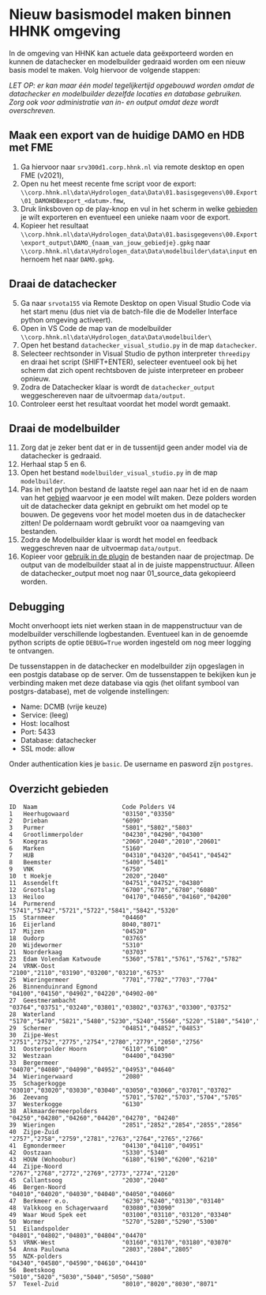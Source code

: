 # **Nieuw basismodel maken binnen HHNK omgeving**

In de omgeving van HHNK kan actuele data geëxporteerd worden en kunnen de datachecker en modelbuilder gedraaid worden om een nieuw basis model te maken. Volg hiervoor de volgende stappen:

*LET OP: er kan maar één model tegelijkertijd opgebouwd worden omdat de datachecker en modelbuilder dezelfde locaties en database gebruiken. Zorg ook voor administratie van in- en output omdat deze wordt overschreven.*

## Maak een export van de huidige DAMO en HDB met FME

1. Ga hiervoor naar `srv300d1.corp.hhnk.nl` via remote desktop en open FME (v2021), <br>
2. Open nu het meest recente fme script voor de export: `\\corp.hhnk.nl\data\Hydrologen_data\Data\01.basisgegevens\00.Export\01_DAMOHDBexport_<datum>.fmw`, <br>
3. Druk linksboven op de play-knop en vul in het scherm in welke [gebieden](#overzicht-gebieden) je wilt exporteren en eventueel een unieke naam voor de export. <br>
4. Kopieer het resultaat `\\corp.hhnk.nl\data\Hydrologen_data\Data\01.basisgegevens\00.Export\export_output\DAMO_{naam_van_jouw_gebiedje}.gpkg` naar `\\corp.hhnk.nl\data\Hydrologen_data\Data\modelbuilder\data\input` en hernoem het naar `DAMO.gpkg`. <br>

## Draai de datachecker

5. Ga naar `srvota155` via Remote Desktop on open Visual Studio Code via het start menu (dus niet via de batch-file die de Modeller Interface python omgeving activeert).
6. Open in VS Code de map van de modelbuilder `\\corp.hhnk.nl\data\Hydrologen_data\Data\modelbuilder\`
7. Open het bestand `datachecker_visual_studio.py` in de map `datachecker`.
8. Selecteer rechtsonder in Visual Studio de python interpreter `threedipy` en draai het script (SHIFT+ENTER), selecteer eventueel ook bij het scherm dat zich opent rechtsboven de juiste interpreteer en probeer opnieuw.
9. Zodra de Datachecker klaar is wordt de `datachecker_output` weggeschereven naar de uitvoermap `data/output`.
10. Controleer eerst het resultaat voordat het model wordt gemaakt.

## Draai de modelbuilder

11. Zorg dat je zeker bent dat er in de tussentijd geen ander model via de datachecker is gedraaid.
12. Herhaal stap 5 en 6.
13. Open het bestand `modelbuilder_visual_studio.py` in de map `modelbuilder`.
14. Pas in het python bestand de laatste regel aan naar het id en de naam van het [gebied](#overzicht-gebieden) waarvoor je een model wilt maken. Deze polders worden uit de datachecker data geknipt en gebruikt om het model op te bouwen. De gegevens voor het model moeten dus in de datachecker zitten! De poldernaam wordt gebruikt voor oa naamgeving van bestanden.
14. Zodra de Modelbuilder klaar is wordt het model en feedback weggeschreven naar de uitvoermap `data/output`.
15. Kopieer voor [gebruik in de plugin](../4_gebruik_plugin/b_project_starten.md) de bestanden naar de projectmap. De output van de modelbuilder staat al in de juiste mappenstructuur. Alleen de datachecker_output moet nog naar 01_source_data gekopieerd worden.

## Debugging
Mocht onverhoopt iets niet werken staan in de mappenstructuur van de modelbuilder verschillende logbestanden. Eventueel kan in de genoemde python scripts de optie `DEBUG=True` worden ingesteld om nog meer logging te ontvangen.

De tussenstappen in de datachecker en modelbuilder zijn opgeslagen in een postgis database op de server. Om de tussenstappen te bekijken kun je verbinding maken met deze database via qgis (het olifant symbool van postgrs-database), met de volgende instellingen:

* Name: DCMB (vrije keuze)
* Service: (leeg)
* Host: localhost
* Port: 5433
* Database: datachecker
* SSL mode: allow

Onder authentication kies je `basic`. De username en pasword zijn `postgres`.


## Overzicht gebieden

    ID	Naam						Code Polders V4
    1	Heerhugowaard				"03150","03350"
    2	Drieban						"6090"
    3	Purmer						"5801","5802","5803"
    4	Grootlimmerpolder			"04230","04290","04300"
    5	Koegras						"2060","2040","2010","20601"
    6	Marken						"5160"
    7	HUB				    		"04310","04320","04541","04542"
    8	Beemster					"5400","5401"
    9	VNK				    		"6750"
    10	t Hoekje					"2020","2040"
    11	Assendelft					"04751","04752","04380"
    12	Grootslag					"6700","6770","6780","6080"
    13	Heiloo						"04170","04650","04160","04200"
    14	Purmerend					"5741","5742","5721","5722","5841","5842","5320"
    15	Starnmeer					"04460"
    16	Eijerland					8040,"8071"
    17	Mijzen						"04520"
    18	Oudorp						"03765"
    20	Wijdewormer					"5310"
    21	Noorderkaag					"03703"
    23	Edam Volendam Katwoude		"5360","5781","5761","5762","5782"
    24	VRNK-Oost					"2100","2110","03190","03200","03210","6753"
    25	Wieringermeer				"7701","7702","7703","7704"
    26	Binnenduinrand Egmond		"04100","04150","04902","04220","04902-00"
    27	Geestmerambacht				"03764","03751","03240","03801","03802","03763","03300","03752"
    28	Waterland						"5170","5470","5821","5480","5230","5240","5560","5220","5180","5410","5250","5440","5500","5150","5510","5260","5520","5822","5200","5490","5210","5530","5540","5550","5570","5460","5600","5610","5620","5580","5390","5171"
    29	Schermer					"04851","04852","04853"
    30	Zijpe-West					"2751","2752","2775","2754","2780","2779","2050","2756"
    31	Oosterpolder Hoorn			"6110","6100"
    32	Westzaan					"04400","04390"
    33	Bergermeer					"04070","04080","04090","04952","04953","04640"
    34	Wieringerwaard				"2080"
    35	Schagerkogge				"03010","03020","03030","03040","03050","03060","03701","03702"
    36	Zeevang						"5701","5702","5703","5704","5705"
    37	Westerkogge					"6130"
    38	Alkmaardermeerpolders		"04250","04280","04260","04420","04270", "04240"
    39	Wieringen					"2851","2852","2854","2855","2856"
    40	Zijpe-Zuid					"2757","2758","2759","2781","2763","2764","2765","2766"
    41	Egmondermeer				"04130","04110","04951"
    42	Oostzaan					"5330","5340"
    43	HOUW (Wohoobur)				"6180","6190","6200","6210"
    44	Zijpe-Noord					"2767","2768","2772","2769","2773","2774","2120"
    45	Callantsoog					"2030","2040"
    46	Bergen-Noord				"04010","04020","04030","04040","04050","04060"
    47	Berkmeer e.o.				"6230","6240","03130","03140"
    48	Valkkoog en Schagerwaard	"03080","03090"
    49	Waar Woud Spek eet			"03100","03110","03120","03340"
    50	Wormer						"5270","5280","5290","5300"
    51	Eilandspolder				"04801","04802","04803","04804","04470"
    53	VRNK-West					"03160","03170","03180","03070"
    54	Anna Paulowna				"2803","2804","2805"
    55	NZK-polders					"04340","04580","04590","04610","04410"
    56	Beetskoog					"5010","5020","5030","5040","5050","5080"
    57	Texel-Zuid					"8010","8020","8030","8071"

